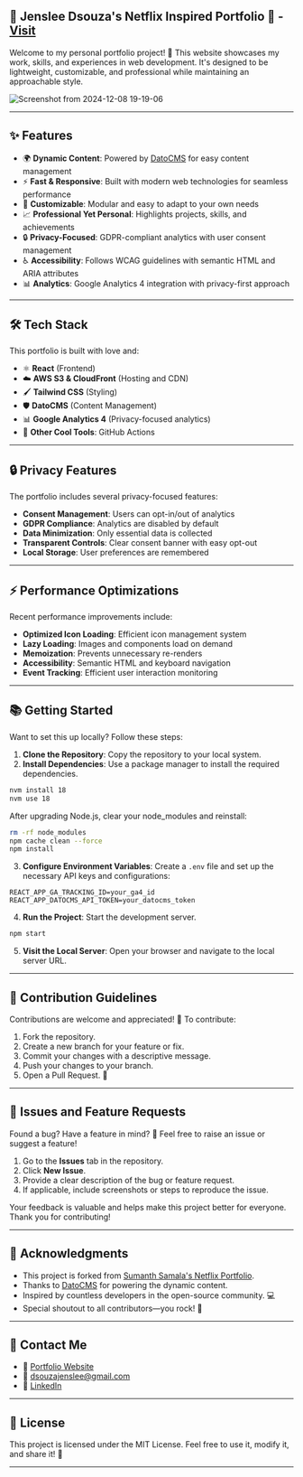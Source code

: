 ## 🌟 Jenslee Dsouza's Netflix Inspired Portfolio 🌟 - [Visit](https://portfolio.lockhart.in/)


Welcome to my personal portfolio project! 🚀 This website showcases my work, skills, and experiences in web development. It's designed to be lightweight, customizable, and professional while maintaining an approachable style.

![Screenshot from 2024-12-08 19-19-06](https://github.com/user-attachments/assets/f8220485-16ec-48cf-8cb2-7853540c5724)

---

## ✨ Features

- 🌍 **Dynamic Content**: Powered by [DatoCMS](https://www.datocms.com) for easy content management
- ⚡ **Fast & Responsive**: Built with modern web technologies for seamless performance
- 🎨 **Customizable**: Modular and easy to adapt to your own needs
- 📈 **Professional Yet Personal**: Highlights projects, skills, and achievements
- 🔒 **Privacy-Focused**: GDPR-compliant analytics with user consent management
- ♿ **Accessibility**: Follows WCAG guidelines with semantic HTML and ARIA attributes
- 📊 **Analytics**: Google Analytics 4 integration with privacy-first approach

---

## 🛠️ Tech Stack

This portfolio is built with love and:

- ⚛️ **React** (Frontend)
- ☁️ **AWS S3 & CloudFront** (Hosting and CDN)
- 🖌️ **Tailwind CSS** (Styling)
- 🛡️ **DatoCMS** (Content Management)
- 📊 **Google Analytics 4** (Privacy-focused analytics)
- 🧩 **Other Cool Tools**: GitHub Actions

---

## 🔒 Privacy Features

The portfolio includes several privacy-focused features:

- **Consent Management**: Users can opt-in/out of analytics
- **GDPR Compliance**: Analytics are disabled by default
- **Data Minimization**: Only essential data is collected
- **Transparent Controls**: Clear consent banner with easy opt-out
- **Local Storage**: User preferences are remembered

---

## ⚡ Performance Optimizations

Recent performance improvements include:

- **Optimized Icon Loading**: Efficient icon management system
- **Lazy Loading**: Images and components load on demand
- **Memoization**: Prevents unnecessary re-renders
- **Accessibility**: Semantic HTML and keyboard navigation
- **Event Tracking**: Efficient user interaction monitoring

---

## 📚 Getting Started

Want to set this up locally? Follow these steps:

1. **Clone the Repository**: Copy the repository to your local system.
2. **Install Dependencies**: Use a package manager to install the required dependencies.

```bash
nvm install 18
nvm use 18
```

After upgrading Node.js, clear your node_modules and reinstall:

```bash
rm -rf node_modules
npm cache clean --force
npm install
```

3. **Configure Environment Variables**: Create a `.env` file and set up the necessary API keys and configurations:
```env
REACT_APP_GA_TRACKING_ID=your_ga4_id
REACT_APP_DATOCMS_API_TOKEN=your_datocms_token
```

4. **Run the Project**: Start the development server.

```bash
npm start
```

5. **Visit the Local Server**: Open your browser and navigate to the local server URL.

---

## 🤝 Contribution Guidelines

Contributions are welcome and appreciated! 🥳 To contribute:

1. Fork the repository.
2. Create a new branch for your feature or fix.
3. Commit your changes with a descriptive message.
4. Push your changes to your branch.
5. Open a Pull Request. 🎉

---

## 🐛 Issues and Feature Requests

Found a bug? Have a feature in mind? 🤔 Feel free to raise an issue or suggest a feature!

1. Go to the **Issues** tab in the repository.
2. Click **New Issue**.
3. Provide a clear description of the bug or feature request.
4. If applicable, include screenshots or steps to reproduce the issue.

Your feedback is valuable and helps make this project better for everyone. Thank you for contributing!

---
## 🌟 Acknowledgments

- This project is forked from [Sumanth Samala's Netflix Portfolio](https://github.com/SamalaSumanth0262/netflix_portfolio).
- Thanks to [DatoCMS](https://www.datocms.com) for powering the dynamic content.
- Inspired by countless developers in the open-source community. 💻
- Special shoutout to all contributors—you rock! 🤘

---

## 📧 Contact Me

- 💼 [Portfolio Website](https://portfolio.lockhart.in)
- 📧 [dsouzajenslee@gmail.com](mailto:dsouzajenslee@example.com)
- 🔗 [LinkedIn](https://www.linkedin.com/in/jensleedsouza/)

---

## 📜 License

This project is licensed under the MIT License. Feel free to use it, modify it, and share it! 🌈

---

